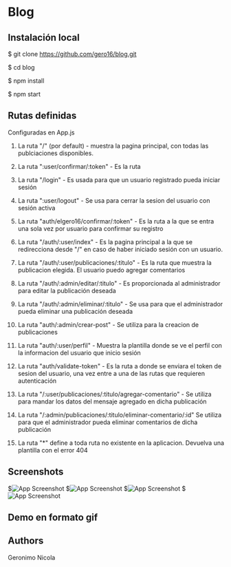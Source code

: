 # Blog 

## Instalación local

$ git clone https://github.com/gero16/blog.git

$ cd blog

$ npm install

$ npm start

## Rutas definidas

Configuradas en App.js

1. La ruta "/" (por default) - muestra la pagina principal, con todas las publciaciones disponibles. 

3. La ruta ":user/confirmar/:token" - Es la ruta 

4. La ruta "/login" - Es usada para que un usuario registrado pueda iniciar sesión 

5. La ruta ":user/logout" - Se usa para cerrar la sesion del usuario con sesión activa

6. La ruta "auth/elgero16/confirmar/:token" - Es la ruta a la que se entra una sola vez por usuario para confirmar su registro

7. La ruta "/auth/:user/index" - Es la pagina principal a la que se redirecciona desde "/" en caso de haber iniciado sesión con un usuario.

8. La ruta "/auth/:user/publicaciones/:titulo" - Es la ruta que muestra la publicacion elegida. El usuario puedo agregar comentarios

9. La ruta "/auth/:admin/editar/:titulo" - Es proporcionada al administrador para editar la publicación deseada

10. La ruta "/auth/:admin/eliminar/:titulo" - Se usa para que el administrador pueda eliminar una publicación deseada

11. La ruta "auth/:admin/crear-post" - Se utiliza para la creacion de publicaciones

12. La ruta "auth/:user/perfil" - Muestra la plantilla donde se ve el perfil con la informacion del usuario que inicio sesión

13. La ruta "auth/validate-token" - Es la ruta a donde se enviara el token de sesion del usuario, una vez entre a una de las rutas que requieren autenticación

14. La ruta "/:user/publicaciones/:titulo/agregar-comentario" - Se utiliza para mandar los datos del mensaje agregado en dicha publicación

15. La ruta "/:admin/publicaciones/:titulo/eliminar-comentario/:id" Se utiliza para que el administrador pueda eliminar comentarios de dicha publicación

16. La ruta "*" define a toda ruta no existente en la aplicacion. Devuelva una plantilla con el error 404


## Screenshots

$![App Screenshot](https://res.cloudinary.com/geronicola/image/upload/v1676516350/b4urgrwuuqqhg7yd3isz.jpg)
$![App Screenshot](https://res.cloudinary.com/geronicola/image/upload/v1676516350/vijgi7e7fh9ydcjm7gb8.jpg)
$![App Screenshot](https://res.cloudinary.com/geronicola/image/upload/v1676516351/govq5ylrlffqydd2c4hv.jpg)
$![App Screenshot](https://res.cloudinary.com/geronicola/image/upload/v1676516350/ule2dmtkwiiqwmoib3jb.jpg)


## Demo en formato gif


## Authors

Geronimo Nicola 
